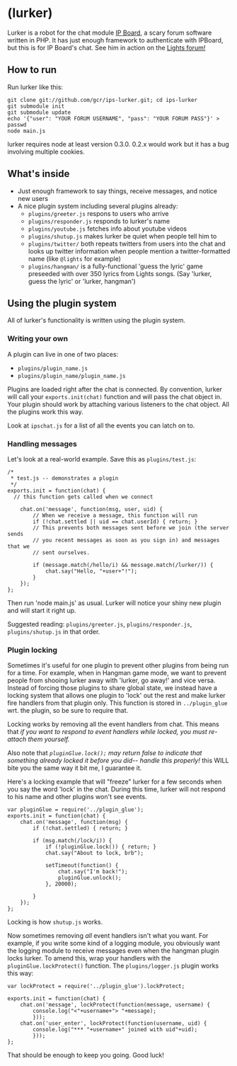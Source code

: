 (lurker)
========

Lurker is a robot for the chat module [IP Board][ipb], a scary forum software
written in PHP. It has just enough framework to authenticate with IPBoard, but
this is for IP Board's chat. See him in action on the [Lights forum!][lightsforum]

How to run
----------
Run lurker like this:

    git clone git://github.com/gcr/ips-lurker.git; cd ips-lurker
    git submodule init
    git submodule update
    echo '{"user": "YOUR FORUM USERNAME", "pass": "YOUR FORUM PASS"}' > passwd
    node main.js

lurker requires node at least version 0.3.0. 0.2.x would work but it has a bug
involving multiple cookies.

What's inside
-------------
* Just enough framework to say things, receive messages, and notice new users
* A nice plugin system including several plugins already:
  * `plugins/greeter.js` respons to users who arrive
  * `plugins/responder.js` responds to lurker's name
  * `plugins/youtube.js` fetches info about youtube videos
  * `plugins/shutup.js` makes lurker be quiet when people tell him to
  * `plugins/twitter/` both repeats twitters from users into the chat and looks
    up twitter information when people mention a twitter-formatted name (like
    `@lights` for example)
  * `plugins/hangman/` is a fully-functional 'guess the lyric' game preseeded
    with over 350 lyrics from Lights songs. (Say 'lurker, guess the lyric' or
    'lurker, hangman')

Using the plugin system
-----------------------
All of lurker's functionality is written using the plugin system.

### Writing your own ###
A plugin can live in one of two places:

* `plugins/plugin_name.js`
* `plugins/plugin_name/plugin_name.js`

Plugins are loaded right after the chat is connected. By convention, lurker will
call your `exports.init(chat)` function and will pass the chat object in. Your
plugin should work by attaching various listeners to the chat object. All the
plugins work this way.

Look at `ipschat.js` for a list of all the events you can latch on to.

### Handling messages ###
Let's look at a real-world example. Save this as `plugins/test.js`:

    /*
     * test.js -- demonstrates a plugin
     */
    exports.init = function(chat) {
      // this function gets called when we connect

        chat.on('message', function(msg, user, uid) {
            // When we receive a message, this function will run
            if (!chat.settled || uid == chat.userId) { return; }
            // This prevents both messages sent before we join (the server sends
            // you recent messages as soon as you sign in) and messages that we
            // sent ourselves.

            if (message.match(/hello/i) && message.match(/lurker/)) {
                chat.say("Hello, "+user+"!");
            }
        });
    };

Then run 'node main.js' as usual. Lurker will notice your shiny new plugin and
will start it right up.

Suggested reading: `plugins/greeter.js`, `plugins/responder.js`,
`plugins/shutup.js` in that order.

### Plugin locking ###
Sometimes it's useful for one plugin to prevent other plugins from being run for
a time. For example, when in Hangman game mode, we want to prevent people from
shooing lurker away with 'lurker, go away!' and vice versa. Instead of forcing
those plugins to share global state, we instead have a locking system that
allows one plugin to 'lock' out the rest and make lurker fire handlers from that
plugin only. This function is stored in `../plugin_glue` wrt. the plugin, so be
sure to require that.

Locking works by removing all the event handlers from chat. This means that *if
you want to respond to event handlers while locked, you must re-attach them
yourself.*

Also note that *`pluginGlue.lock();` may return false to indicate that something
already locked it before you did-- handle this properly!* this WILL bite you the
same way it bit me, I guarantee it.

Here's a locking example that will "freeze" lurker for a few seconds when you
say the word 'lock' in the chat. During this time, lurker will not respond to
his name and other plugins won't see events.

    var pluginGlue = require('../plugin_glue');
    exports.init = function(chat) {
        chat.on('message', function(msg) {
            if (!chat.settled) { return; }

            if (msg.match(/lock/i)) {
                if (!pluginGlue.lock()) { return; }
                chat.say("About to lock, brb");

                setTimeout(function() {
                    chat.say("I'm back!");
                    pluginGlue.unlock();
                }, 20000);
                
            }
        });
    };

Locking is how `shutup.js` works.

Now sometimes removing *all* event handlers isn't what you want. For example, if
you write some kind of a logging module, you obviously want the logging module
to receive messages even when the hangman plugin locks lurker. To amend this,
wrap your handlers with the `pluginGlue.lockProtect()` function. The
`plugins/logger.js` plugin works this way:

    var lockProtect = require('../plugin_glue').lockProtect;

    exports.init = function(chat) {
        chat.on('message', lockProtect(function(message, username) {
            console.log("<"+username+"> "+message);
            }));
        chat.on('user_enter', lockProtect(function(username, uid) {
            console.log("*** "+username+" joined with uid"+uid);
            }));
    };

That should be enough to keep you going. Good luck!

[ipb]: http://www.invisionpower.com/products/board/ (IP Board)
[lightsforum]: http://board.iamlights.com
